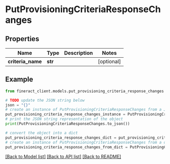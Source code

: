 # PutProvisioningCriteriaResponseChanges


## Properties

Name | Type | Description | Notes
------------ | ------------- | ------------- | -------------
**criteria_name** | **str** |  | [optional] 

## Example

```python
from fineract_client.models.put_provisioning_criteria_response_changes import PutProvisioningCriteriaResponseChanges

# TODO update the JSON string below
json = "{}"
# create an instance of PutProvisioningCriteriaResponseChanges from a JSON string
put_provisioning_criteria_response_changes_instance = PutProvisioningCriteriaResponseChanges.from_json(json)
# print the JSON string representation of the object
print(PutProvisioningCriteriaResponseChanges.to_json())

# convert the object into a dict
put_provisioning_criteria_response_changes_dict = put_provisioning_criteria_response_changes_instance.to_dict()
# create an instance of PutProvisioningCriteriaResponseChanges from a dict
put_provisioning_criteria_response_changes_from_dict = PutProvisioningCriteriaResponseChanges.from_dict(put_provisioning_criteria_response_changes_dict)
```
[[Back to Model list]](../README.md#documentation-for-models) [[Back to API list]](../README.md#documentation-for-api-endpoints) [[Back to README]](../README.md)


